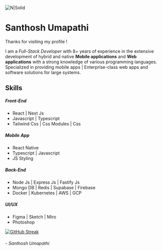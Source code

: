![N|Solid](https://drive.google.com/uc?export=view&id=1aFT5F0ePb-mk9C2rwBBPhBqYQcLNdGaJ)

# Santhosh Umapathi
Thanks for visiting my profile !

I am a _Full-Stack Developer_ with 8+ years of experience in the extensive development of hybrid and native **Mobile applications** and **Web applications** with a strong knowledge of various programming languages. Specialized in providing mobile apps | Enterprise-class web apps and software solutions for large systems.

## Skills

##### Front-End
- React | Next Js
- Javascript | Typescript
- Tailwind Css | Css Modules | Css 

##### Mobile App
- React Native
- Typescript | Javascript
- JS Styling

##### Back-End
- Node Js | Express Js | Fastify Js
- Mongo DB | Redis | Supabase | Firebase
- Docker | Kubernetes | AWS | GCP

##### UI/UX
- Figma | Sketch | Miro
- Photoshop

[![GitHub Streak](http://github-readme-streak-stats.herokuapp.com?user=santhosh-umapathi&theme=dark&hide_border=true)](https://git.io/streak-stats)

###### - Santhosh Umapathi
